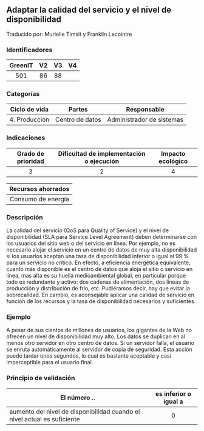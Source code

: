 ## Adaptar la calidad del servicio y el nivel de disponibilidad
Traducido por: Murielle Timsit y Franklin Lecointre

### Identificadores

| GreenIT | V2  | V3 | V4  |
|:-------:|:----:|:----:|:----:|
|  501	|  86 | 88  |  	|

### Categorías

| Ciclo de vida | Partes | Responsable |
|:---------:|:----:|:----:|
| 4. Producción | Centro de datos | Administrador de sistemas |

### Indicaciones

| Grado de prioridad   | Dificultad de implementación o ejecución | Impacto ecológico   |
|:-------------------:|:-------------------------:|:---------------------:|
| 3 | 2 | 4 |

|Recursos ahorrados |
|:----------------------------------------------------------:|
| Consumo de energía |

### Descripción

La calidad del servicio (QoS para Quality of Service) y el nivel de disponibilidad (SLA para Service Level Agreement) deben determinarse con los usuarios del sitio web o del servicio en línea. Por ejemplo, no es necesario alojar el servicio en un centro de datos de muy alta disponibilidad si los usuarios aceptan una tasa de disponibilidad inferior o igual al 99 % para un servicio no crítico. En efecto, a eficiencia energética equivalente, cuanto más disponible es el centro de datos que aloja el sitio o servicio en línea, mas alta es su huella medioambiental global, en particular porque todo es redundante y activo: dos cadenas de alimentación, dos líneas de producción y distribución de frío, etc.
Pudiéramos decir, hay que evitar la sobrecalidad. En cambio, es aconsejable aplicar una calidad de servicio en función de los recursos y la tasa de disponibilidad necesarios y suficientes.

### Ejemplo

A pesar de sus cientos de millones de usuarios, los gigantes de la Web no ofrecen un nivel de disponibilidad muy alto. Los datos se duplican en al menos otro servidor en otro centro de datos. Si un servidor falla, el usuario se enruta automáticamente al servidor de copia de seguridad. Esta acción puede tardar unos segundos, lo cual es bastante aceptable y casi imperceptible para el usuario final.

### Principio de validación

| El número ..   | es inferior o igual a   |  
|-------------------|:-------------------------:|
| aumento del nivel de disponibilidad cuando el nivel actual es suficiente  | 0  |


